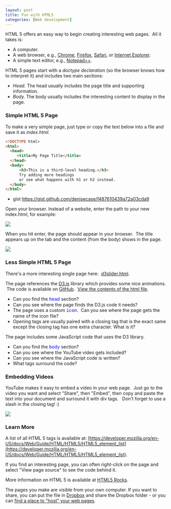 ```yaml
---
layout: post
title: Fun with HTML5
categories: [Web development]
---
```


HTML 5 offers an easy way to begin creating interesting web pages.  All it takes is:  

*   A computer.
*   A web browser, e.g., [Chrome](http://chrome.com), [Firefox](http://firefox.com), [Safari](http://www.apple.com/safari/), or [Internet Explorer](http://internetexplorer.com).
*   A simple text editor, e.g., [Notepad++](http://notepad-plus-plus.org/).

HTML 5 pages start with a _doctype declaration_ (so the browser knows how to interpret it) and includes two main sections:

*   _Head._ The head usually includes the page title and supporting information.
*   _Body._ The body usually includes the interesting content to display in the page.  

### Simple HTML 5 Page

To make a very simple page, just type or copy the text below into a file and save it as _index.html_.



```html
<!DOCTYPE html>  
<html>
  <head> 
     <title>My Page Title</title>
  </head> 
  <body> 
      <h3>This is a third-level heading.</h3>
      Try adding more headings 
      or see what happens with h1 or h2 instead. 
  </body> 
</html>
```
 
 * gist https://gist.github.com/denisecase/f487610439a72a03cda9
 
 
 
Open your browser. Instead of a website, enter the path to your new index.html, for example:  

[![](http://3.bp.blogspot.com/-YY1YKBs7NVs/U59mI-zfOYI/AAAAAAAADyU/32MqGRq0LnM/s1600/open_page.png)](http://3.bp.blogspot.com/-YY1YKBs7NVs/U59mI-zfOYI/AAAAAAAADyU/32MqGRq0LnM/s1600/open_page.png)

When you hit enter, the page should appear in your browser.  The title appears up on the tab and the content (from the body) shows in the page.

[![](http://1.bp.blogspot.com/-TyDWCd5kOv8/U59mI4tLqnI/AAAAAAAADyY/iGUQgoqjf9g/s1600/webpage.png)](http://1.bp.blogspot.com/-TyDWCd5kOv8/U59mI4tLqnI/AAAAAAAADyY/iGUQgoqjf9g/s1600/webpage.png)

### Less Simple HTML 5 Page

There's a more interesting single page here:  [d3slider.html](http://people.cis.ksu.edu/~dmcase/fun_with_html5/d3slider.html).  

The page references the [D3.js](http://d3js.org/) library which provides some nice animations.  The code is available on [GitHub](https://github.com/ksucase/fun_with_html5).  [View the contents of the html file](https://github.com/ksucase/fun_with_html5/blob/master/d3slider.html).  

*   Can you find the <span style="color: blue; font-family: Courier New, Courier, monospace;">head</span> section?
*   Can you see where the page finds the D3.js code it needs?  
*   The page uses a custom <span style="color: blue; font-family: Courier New, Courier, monospace;">icon</span>.  Can you see where the page gets the name of the icon file?
*   Opening tags are usually paired with a closing tag that is the exact same except the closing tag has one extra character. What is it?

The page includes some JavaScript code that uses the D3 library.  

*   Can you find the <span style="color: blue; font-family: Courier New, Courier, monospace;">body</span> section?
*   Can you see where the YouTube video gets included?  
*   Can you see where the JavaScript code is written?  
*   What tags surround the code?

### Embedding Videos

YouTube makes it easy to embed a video in your web page.  Just go to the video you want and select "Share", then "Embed", then copy and paste the text into your document and surround it with div tags.   Don't forget to use a slash in the closing tag! :) 


[![](http://4.bp.blogspot.com/-MSk2XCcfynQ/U59AkjL2J1I/AAAAAAAADyA/gNyUO57A7dI/s1600/embeddingAVideo.png)](http://4.bp.blogspot.com/-MSk2XCcfynQ/U59AkjL2J1I/AAAAAAAADyA/gNyUO57A7dI/s1600/embeddingAVideo.png)

### Learn More

A list of all HTML 5 tags is available at: [https://developer.mozilla.org/en-US/docs/Web/Guide/HTML/HTML5/HTML5_element_list](https://developer.mozilla.org/en-US/docs/Web/Guide/HTML/HTML5/HTML5_element_list).  

If you find an interesting page, you can often right-click on the page and select "View page source" to see the code behind it.  

More information on HTML 5 is available at [HTML5 Rocks](http://www.html5rocks.com/en/resources).

  
The pages you make are visible from your own computer. If you want to share, you can put the file in [Dropbox](https://www.dropbox.com/) and share the Dropbox folder - or you can [find a place to "host" your web pages](http://en.wikipedia.org/wiki/Comparison_of_free_web_hosting_services). 